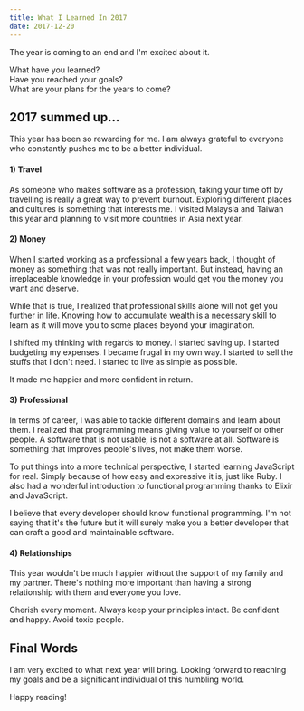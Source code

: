 ```yaml
---
title: What I Learned In 2017
date: 2017-12-20
---
```


The year is coming to an end and I'm excited about it.

What have you learned?<br/>
Have you reached your goals?<br />
What are your plans for the years to come?

## 2017 summed up...
This year has been so rewarding for me. I am always grateful to everyone who constantly pushes me to be a better individual.

#### 1) Travel

As someone who makes software as a profession, taking your time off by travelling is really a
great way to prevent burnout. Exploring different places and cultures is something that interests me. I visited Malaysia and Taiwan this year and planning to visit more countries in Asia next year.

#### 2) Money

When I started working as a professional a few years back, I thought of money as something that was not really important. But instead, having an irreplaceable knowledge in your profession would get you the money you want and deserve.

While that is true, I realized that professional skills alone will not get you further in life. Knowing how to accumulate wealth is a necessary skill to learn as it will move you
to some places beyond your imagination.

I shifted my thinking with regards to money. I started saving up. I started budgeting my expenses. I became frugal in my own way. I started to sell the stuffs that I don't need. I started to live as simple as possible.

It made me happier and more confident in return.

#### 3) Professional

In terms of career, I was able to tackle different domains and learn about them. I realized that programming means giving value to yourself or other people. A software that is not usable, is not a software at all. Software is something that improves people's lives, not make them worse.

To put things into a more technical perspective, I started learning JavaScript for real. Simply because of how easy and expressive it is, just like Ruby. I also had a wonderful introduction to functional programming thanks to Elixir and JavaScript.

I believe that every developer should know functional programming. I'm not saying that it's the future but it will surely make you a better developer that can craft a good and maintainable software.

#### 4) Relationships

This year wouldn't be much happier without the support of my family and my partner. There's nothing more important than having a strong relationship with them and everyone you love.

Cherish every moment. Always keep your principles intact. Be confident and happy. Avoid toxic people.

## Final Words

I am very excited to what next year will bring. Looking forward to reaching my goals and be a significant individual of this humbling world.

Happy reading!